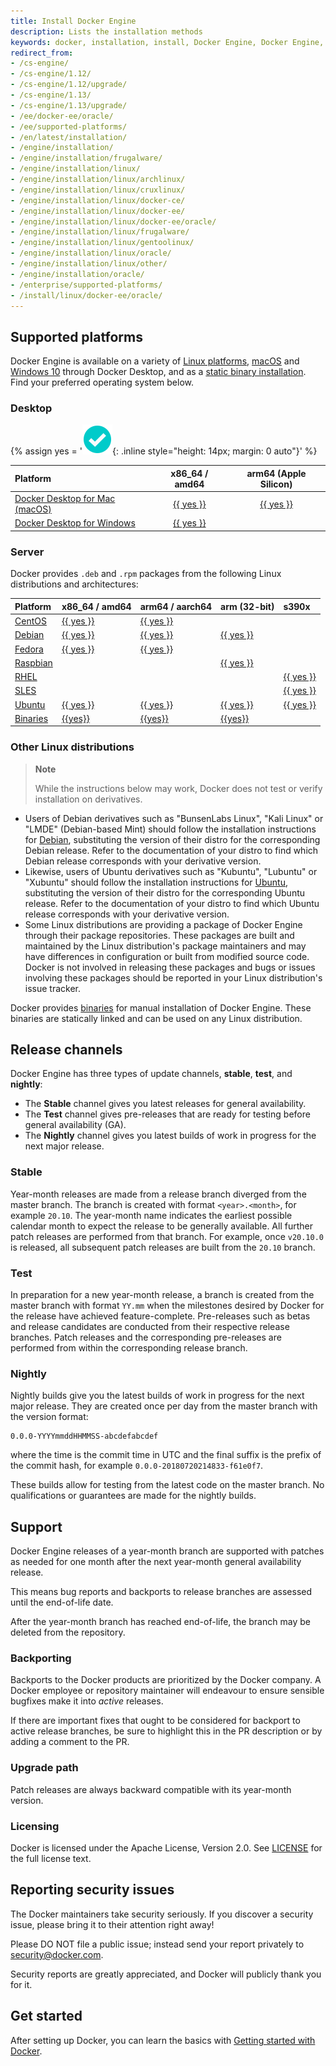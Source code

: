 ```yaml
---
title: Install Docker Engine
description: Lists the installation methods
keywords: docker, installation, install, Docker Engine, Docker Engine, docker editions, stable, edge
redirect_from:
- /cs-engine/
- /cs-engine/1.12/
- /cs-engine/1.12/upgrade/
- /cs-engine/1.13/
- /cs-engine/1.13/upgrade/
- /ee/docker-ee/oracle/
- /ee/supported-platforms/
- /en/latest/installation/
- /engine/installation/
- /engine/installation/frugalware/
- /engine/installation/linux/
- /engine/installation/linux/archlinux/
- /engine/installation/linux/cruxlinux/
- /engine/installation/linux/docker-ce/
- /engine/installation/linux/docker-ee/
- /engine/installation/linux/docker-ee/oracle/
- /engine/installation/linux/frugalware/
- /engine/installation/linux/gentoolinux/
- /engine/installation/linux/oracle/
- /engine/installation/linux/other/
- /engine/installation/oracle/
- /enterprise/supported-platforms/
- /install/linux/docker-ee/oracle/
---
```



## Supported platforms

Docker Engine is available on a variety of [Linux platforms](#server),
[macOS](../../docker-for-mac/install.md) and [Windows 10](../../docker-for-windows/install.md)
through Docker Desktop, and as a [static binary installation](binaries.md). Find
your preferred operating system below.

### Desktop

{% assign yes = '![yes](/images/green-check.svg){: .inline style="height: 14px; margin: 0 auto"}' %}

| Platform                                                          | x86_64 / amd64                                   | arm64 (Apple Silicon)                            |
|:------------------------------------------------------------------|:------------------------------------------------:|:------------------------------------------------:|
| [Docker Desktop for Mac (macOS)](../../docker-for-mac/install.md) | [{{ yes }}](../../docker-for-mac/install.md)     | [{{ yes }}](../../docker-for-mac/install.md)     |
| [Docker Desktop for Windows](../../docker-for-windows/install.md) | [{{ yes }}](../../docker-for-windows/install.md) |                                                  |

### Server

Docker provides `.deb` and `.rpm` packages from the following Linux distributions
and architectures:

| Platform                | x86_64 / amd64         | arm64 / aarch64        | arm (32-bit)           | s390x                  |
|:------------------------|:-----------------------|:-----------------------|:-----------------------|:-----------------------|
| [CentOS](centos.md)     | [{{ yes }}](centos.md) | [{{ yes }}](centos.md) |                        |                        |
| [Debian](debian.md)     | [{{ yes }}](debian.md) | [{{ yes }}](debian.md) | [{{ yes }}](debian.md) |                        |
| [Fedora](fedora.md)     | [{{ yes }}](fedora.md) | [{{ yes }}](fedora.md) |                        |                        |
| [Raspbian](debian.md)   |                        |                        | [{{ yes }}](debian.md) |                        |
| [RHEL](rhel.md)         |                        |                        |                        | [{{ yes }}](rhel.md)   |
| [SLES](sles.md)         |                        |                        |                        | [{{ yes }}](sles.md)   |
| [Ubuntu](ubuntu.md)     | [{{ yes }}](ubuntu.md) | [{{ yes }}](ubuntu.md) | [{{ yes }}](ubuntu.md) | [{{ yes }}](ubuntu.md) |
| [Binaries](binaries.md) | [{{yes}}](binaries.md) | [{{yes}}](binaries.md) | [{{yes}}](binaries.md) |                        |

### Other Linux distributions

> **Note**
>
> While the instructions below may work, Docker does not test or verify
> installation on derivatives.

- Users of Debian derivatives such as "BunsenLabs Linux", "Kali Linux" or 
  "LMDE" (Debian-based Mint) should follow the installation instructions for
  [Debian](debian.md), substituting the version of their distro for the
  corresponding Debian release. Refer to the documentation of your distro to find
  which Debian release corresponds with your derivative version.
- Likewise, users of Ubuntu derivatives such as "Kubuntu", "Lubuntu" or "Xubuntu"
  should follow the installation instructions for [Ubuntu](ubuntu.md),
  substituting the version of their distro for the corresponding Ubuntu release.
  Refer to the documentation of your distro to find which Ubuntu release
  corresponds with your derivative version.
- Some Linux distributions are providing a package of Docker Engine through their
  package repositories. These packages are built and maintained by the Linux
  distribution's package maintainers and may have differences in configuration
  or built from modified source code. Docker is not involved in releasing these
  packages and bugs or issues involving these packages should be reported in
  your Linux distribution's issue tracker.

Docker provides [binaries](binaries.md) for manual installation of Docker Engine.
These binaries are statically linked and can be used on any Linux distribution.

## Release channels

Docker Engine has three types of update channels, **stable**, **test**,
and **nightly**:

* The **Stable** channel gives you latest releases for general availability.
* The **Test** channel gives pre-releases that are ready for testing before
  general availability (GA).
* The **Nightly** channel gives you latest builds of work in progress for the
  next major release.

### Stable

Year-month releases are made from a release branch diverged from the master
branch. The branch is created with format `<year>.<month>`, for example
`20.10`. The year-month name indicates the earliest possible calendar
month to expect the release to be generally available. All further patch
releases are performed from that branch. For example, once `v20.10.0` is
released, all subsequent patch releases are built from the `20.10` branch.

### Test

In preparation for a new year-month release, a branch is created from
the master branch with format `YY.mm` when the milestones desired by
Docker for the release have achieved feature-complete. Pre-releases
such as betas and release candidates are conducted from their respective release
branches. Patch releases and the corresponding pre-releases are performed
from within the corresponding release branch.

### Nightly

Nightly builds give you the latest builds of work in progress for the next major
release. They are created once per day from the master branch with the version
format:

    0.0.0-YYYYmmddHHMMSS-abcdefabcdef

where the time is the commit time in UTC and the final suffix is the prefix
of the commit hash, for example `0.0.0-20180720214833-f61e0f7`.

These builds allow for testing from the latest code on the master branch. No
qualifications or guarantees are made for the nightly builds.

## Support

Docker Engine releases of a year-month branch are supported with patches as
needed for one month after the next year-month general availability release.

This means bug reports and backports to release branches are assessed
until the end-of-life date.

After the year-month branch has reached end-of-life, the branch may be
deleted from the repository.

### Backporting

Backports to the Docker products are prioritized by the Docker company. A
Docker employee or repository maintainer will endeavour to ensure sensible
bugfixes make it into _active_ releases.

If there are important fixes that ought to be considered for backport to
active release branches, be sure to highlight this in the PR description
or by adding a comment to the PR.

### Upgrade path

Patch releases are always backward compatible with its year-month version.

### Licensing

Docker is licensed under the Apache License, Version 2.0. See
[LICENSE](https://github.com/moby/moby/blob/master/LICENSE) for the full
license text.

## Reporting security issues

The Docker maintainers take security seriously. If you discover a security
issue, please bring it to their attention right away!

Please DO NOT file a public issue; instead send your report privately
to security@docker.com.

Security reports are greatly appreciated, and Docker will publicly thank you
for it.

## Get started

After setting up Docker, you can learn the basics with
[Getting started with Docker](../../get-started/index.md).
